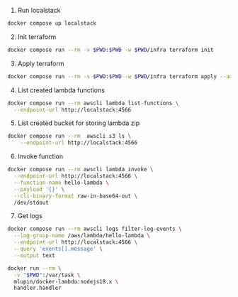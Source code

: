 1. Run localstack

```sh
docker compose up localstack
```

2. Init terraform

```sh
docker compose run --rm -v $PWD:$PWD -w $PWD/infra terraform init
```

3. Apply terraform

```sh
docker compose run --rm -v $PWD:$PWD -w $PWD/infra terraform apply --auto-approve
```

4. List created lambda functions

```sh
docker compose run --rm awscli lambda list-functions \
  --endpoint-url http://localstack:4566
```

5. List created bucket for storing lambda zip

```sh
docker compose run --rm  awscli s3 ls \
    --endpoint-url http://localstack:4566
```

6. Invoke function

```sh
docker compose run --rm awscli lambda invoke \
  --endpoint-url http://localstack:4566 \
  --function-name hello-lambda \
  --payload '{}' \
  --cli-binary-format raw-in-base64-out \
  /dev/stdout
```

7. Get logs

```sh
docker compose run --rm awscli logs filter-log-events \
  --log-group-name /aws/lambda/hello-lambda \
  --endpoint-url http://localstack:4566 \
  --query 'events[].message' \
  --output text
```

```sh
docker run --rm \
  -v "$PWD":/var/task \
  mlupin/docker-lambda:nodejs18.x \
  handler.handler
```
